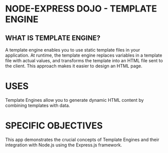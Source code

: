 # NODE-EXPRESS DOJO - TEMPLATE ENGINE

## WHAT IS TEMPLATE ENGINE?
A template engine enables you to use static template files in your application. At runtime, the template engine 
replaces variables in a template file with actual values, and transforms the template into an HTML file sent to the client. 
This approach makes it easier to design an HTML page.

# USES
Template Engines allow you to generate dynamic HTML content by combining templates with data. 

# SPECIFIC OBJECTIVES
This app demonstrates the crucial concepts of Template Engines and their integration with Node.js using the Express.js framework.
